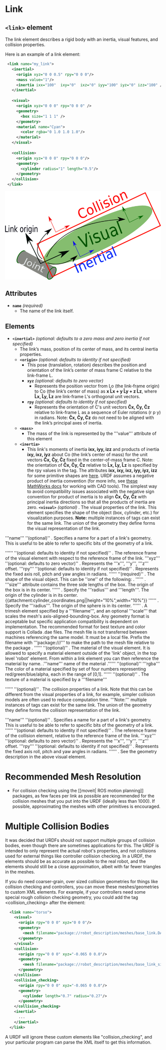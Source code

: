 # Link

## `<link>` element

The link element describes a rigid body with an inertia, visual features, and collision properties.

Here is an example of a link element:

~~~xml
 <link name="my_link">
   <inertial>
     <origin xyz="0 0 0.5" rpy="0 0 0"/>
     <mass value="1"/>
     <inertia ixx="100"  ixy="0"  ixz="0" iyy="100" iyz="0" izz="100" />
   </inertial>

   <visual>
     <origin xyz="0 0 0" rpy="0 0 0" />
     <geometry>
       <box size="1 1 1" />
     </geometry>
     <material name="Cyan">
       <color rgba="0 1.0 1.0 1.0"/>
     </material>
   </visual>

   <collision>
     <origin xyz="0 0 0" rpy="0 0 0"/>
     <geometry>
       <cylinder radius="1" length="0.5"/>
     </geometry>
   </collision>
 </link>
~~~
<img src="inertial.png" alt="Inertial" width="515" height="285"> 

## Attributes 
 * **`name`** *(required)* 
   * The name of the link itself.

## Elements
 * **`<inertial>`** *(optional: defaults to a zero mass and zero inertia if not specified)* 
   * The link’s mass, position of its center of mass, and its central inertia properties.
   * **`<origin>`** *(optional: defaults to identity if not specified)* 
     * This pose (translation, rotation) describes the position and orientation of the link’s center of mass frame C relative to the link-frame L.
     * **`xyz`** *(optional: defaults to zero vector)*
       * Represents the position vector from Lo (the link-frame origin) to Co (the link’s center of mass) as **x L̂x + y L̂y + z L̂z**, where **L̂x, L̂y, L̂z** are link-frame L's orthogonal unit vectors.
     * **`rpy`** *(optional: defaults to identity if not specified)*
       * Represents the orientation of C's unit vectors **Ĉx, Ĉy, Ĉz** relative to link-frame L as a sequence of Euler rotations (r p y) in radians.  Note: **Ĉx, Ĉy, Ĉz** do not need to be aligned with the link’s principal axes of inertia.
   * **`<mass>`**
     * The mass of the link is represented by the '''value''' attribute of this element
   * **`<inertia>`**
     * This link's moments of inertia **ixx, iyy, izz** and products of inertia **ixy, ixz, iyz** about Co (the link’s center of mass) for the unit vectors **Ĉx, Ĉy, Ĉz** fixed in the center-of-mass frame C.  Note: the orientation of **Ĉx, Ĉy, Ĉz** relative to **L̂x, L̂y, L̂z** is specified by the rpy values in the <origin> tag.  The attributes **ixx, ixy, ixz, iyy, iyz, izz** for some  primitive shapes are [here](https://en.wikipedia.org/wiki/List_of_moments_of_inertia#List_of_3D_inertia_tensors). URDF assumes a negative product of inertia convention (for more info, see [these MathWorks docs](https://www.mathworks.com/help/releases/R2021b/physmod/sm/ug/specify-custom-inertia.html#mw_b043ec69-835b-4ca9-8769-af2e6f1b190c) for working with CAD tools).  The simplest way to avoid compatibility issues associated with the negative sign convention for product of inertia is to align **Ĉx, Ĉy, Ĉz** with principal inertia directions so that all the products of inertia are zero.
 **`<visual>`** *(optional)*
  . The visual properties of the link. This element specifies the shape of the object (box, cylinder, etc.) for visualization purposes. **Note:** multiple instances of <visual> tags can exist for the same link. The union of the geometry they define forms the visual representation of the link.

  '''name''' ''(optional)''
   . Specifies a name for a part of a link's geometry. This is useful to be able to refer to specific bits of the geometry of a link.

  '''<origin>''' ''(optional: defaults to identity if not specified)''
   . The reference frame of the visual element with respect to the reference frame of the link.
   '''xyz''' ''(optional: defaults to zero vector)''
    . Represents the '''x''', '''y''', '''z''' offset.
   '''rpy''' ''(optional: defaults to identity if not specified)''
    . Represents the fixed axis roll, pitch and yaw angles in radians.
  '''<geometry>''' ''(required)''
   . The shape of the visual object. This can be ''one'' of the following:
   . '''<box>'''
    . '''size''' attribute contains the three side lengths of the box. The origin of the box is in its center.
   '''<cylinder>'''
    . Specify the '''radius''' and '''length'''. The origin of the cylinder is in its center. {{attachment:cylinder_coordinates.png||height="10%",width="10%"}}
   '''<sphere>'''
    . Specify the '''radius'''. The origin of the sphere is in its center.
   '''<mesh>'''
    . A trimesh element specified by a '''filename''', and an optional '''scale''' that scales the mesh's axis-aligned-bounding-box. Any geometry format is acceptable but specific application compatibility is dependent on implementation. The recommended format for best texture and color support is Collada .dae files. The mesh file is not transferred between machines referencing the same model. It must be a local file. Prefix the filename with '''package://<packagename>/<path>''' to make the path to the mesh file relative to the package <packagename>.
  '''<material>''' ''(optional)''
   . The material of the visual element. It is allowed to specify a material element outside of the 'link' object, in the top level 'robot' element. From within a link element you can then reference the material by name.
   .'''name''' name of the material
   .'''<color>''' ''(optional)''
     '''rgba''' The color of a material specified by set of four numbers representing red/green/blue/alpha, each in the range of [0,1].
   '''<texture>''' ''(optional)''
    . The texture of a material is specified by a '''filename'''
   
 '''<collision>''' ''(optional)''
  . The collision properties of a link. Note that this can be different from the visual properties of a link, for example, simpler collision models are often used to reduce computation time.  '''Note:''' multiple instances of <collision> tags can exist for the same link. The union of the geometry they define forms the collision representation of the link.

  '''name''' ''(optional)''
   . Specifies a name for a part of a link's geometry. This is useful to be able to refer to specific bits of the geometry of a link.
  '''<origin>''' ''(optional: defaults to identity if not specified)''
   . The reference frame of the collision element, relative to the reference frame of the link.
   '''xyz''' ''(optional: defaults to zero vector)''
    . Represents the '''x''', '''y''', '''z''' offset.
   '''rpy''' ''(optional: defaults to identity if not specified)''
    . Represents the fixed axis roll, pitch and yaw angles in radians.
  '''<geometry>'''
   . See the geometry description in the above visual element.

# Recommended Mesh Resolution
 * For collision checking using the [[moveit| ROS motion planning]] packages, as few faces per link as possible are recommended for the collision meshes that you put into the URDF (ideally less than 1000). If possible, approximating the meshes with other primitives is encouraged.

# Multiple Collision Bodies

It was decided that URDFs should not support multiple groups of collision bodies, even though there are sometimes applications for this. The URDF is intended to only represent the actual robot's properties, and not collisions used for external things like controller collision checking. In a URDF, the <visual> elements should be as accurate as possible to the real robot, and the <collision> elements should still be a close approximation, albeit with far fewer triangles in the meshes. 

If you do need coarser-grain, over sized collision geometries for things like collision checking and controllers, you can move these meshes/geometries to custom XML elements. For example, if your controllers need some special rough collision checking geometry, you could add the tag <collision_checking> after the <collision> element:

~~~xml
  <link name="torso">
    <visual>
      <origin rpy="0 0 0" xyz="0 0 0"/>
      <geometry>
        <mesh filename="package://robot_description/meshes/base_link.DAE"/>
      </geometry>
    </visual>
    <collision>
      <origin rpy="0 0 0" xyz="-0.065 0 0.0"/>
      <geometry>
        <mesh filename="package://robot_description/meshes/base_link_simple.DAE"/>
      </geometry>
    </collision>
    <collision_checking>
      <origin rpy="0 0 0" xyz="-0.065 0 0.0"/>
      <geometry>
        <cylinder length="0.7" radius="0.27"/>
      </geometry>
    </collision_checking>
    <inertial>
      ...
    </inertial>
  </link>  
~~~

A URDF will ignore these custom elements like "collision_checking", and your particular program can parse the XML itself to get this information.

